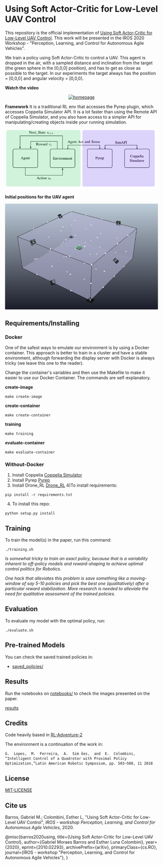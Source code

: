 # Using Soft Actor-Critic for Low-Level UAV Control

This repository is the official implementation of [Using Soft Actor-Critic for Low-Level UAV Control](https://arxiv.org/abs/2010.02293). This work will be presented in the IROS 2020 Workshop - "Perception, Learning, and Control for Autonomous Agile Vehicles".

We train a policy using Soft Actor-Critic to control a UAV. This agent is dropped in the air, with a sampled distance and inclination from the target (the green sphere in the [0,0,0] position), and has to get as close as possible to the target. In our experiments the target always has the position = [0,0,0] and angular velocity = [0,0,0].

**Watch the video**



<!-- [![Watch the video](https://img.youtube.com/vi/9z8vGs0Ri5g/hqdefault.jpg)](https://www.youtube.com/watch?v=9z8vGs0Ri5g) -->

<p align="center">
  <a href="https://www.youtube.com/watch?v=9z8vGs0Ri5g" title="Watch the Video">
    <img src="https://img.youtube.com/vi/9z8vGs0Ri5g/hqdefault.jpg" alt="homepage" />
  </a>
</p>


**Framework**
It is a traditional RL env that accesses the Pyrep plugin, which accesses Coppelia Simulator API. It is a lot faster than using the Remote API of Coppelia Simulator, and you also have access to a simpler API for manipulating/creating objects inside your running simulation.

<!-- ![Framework](assets/tikz_setup.png) -->

<p align="center">
  <img src="assets/tikz_setup.png" />
</p>

**Initial positions for the UAV agent**

<!-- ![Initial Position distribution](assets/initial_positions.png)  -->

<p align="center">
  <img src="assets/initial_positions.png" />
</p>



## Requirements/Installing

### Docker

One of the safest ways to emulate our environment is by using a Docker container. This approach is better to train in a cluster and have a stable environment, although forwarding the display server with Docker is always tricky (we leave this one to the reader). 

Change the container's variables and then use the Makefile to make it easier to use our Docker Container. The commands are self-explanatory.

**create-image**

```creating-image
make create-image
```

**create-container**

```creating-container
make create-container
```
**training**

```training-an-agent
make training
```

**evaluate-container**

```evaluate
make evaluate-container
```



### Without-Docker

1) Install Coppelia [Coppelia Simulator](https://www.coppeliarobotics.com/)
2) Install Pyrep [Pyrep](https://github.com/stepjam/PyRep)
3) Install Drone_RL [Drone_RL](https://github.com/larocs/Drone_RL)
4)To install requirements:

```setup
pip install -r requirements.txt
```

4) To install this repo:

```setup
python setup.py install
```


<!-- 
>📋  Describe how to set up the environment, e.g., pip/conda/docker commands, download datasets, etc... -->

## Training

To train the model(s) in the paper, run this command:

```train
./training.sh
```


*Is somewhat tricky to train an exact policy, because that is a variability inherent to off-policy models and reward-shaping to achieve optimal control politics for Robotics.*

*One hack that alleviates this problem is save something like a moving-window of say 5-10 policies and pick the best one (qualitatively) after a particular reward stabilization. More research is needed to alleviate the need for qualitative assessment of the trained policies.*


## Evaluation

To evaluate my model with the optimal policy, run:

```eval
./evaluate.sh
```

<!-- >📋  Describe how to evaluate the trained models on benchmarks reported in the paper, give commands that produce the results (section below). -->

## Pre-trained Models

You can check the saved trained policies in:

- [saved_policies/](saved_policies/) 

<!-- >📋  Give a link to where/how the pretrained models can be downloaded and how they were trained (if applicable).  Alternatively, you can have an additional column in your results table with a link to the models. -->



## Results

Run the notebooks on [notebooks/](notebooks/) to check the images presented on the paper. 

[results](notebooks/README.md)

## Credits

Code heavily based in [RL-Adventure-2](https://github.com/higgsfield/RL-Adventure-2)

The environment is a continuation of the work in:

    G.  Lopes,  M.  Ferreira,  A.  Sim ̃oes,  and  E.  Colombini,  “Intelligent Control of a Quadrotor with Proximal Policy Optimization,”Latin American Robotic Symposium, pp. 503–508, 11 2018

<!-- ### [Image Classification on ImageNet](https://paperswithcode.com/sota/image-classification-on-imagenet)

| Model name         | Top 1 Accuracy  | Top 5 Accuracy |
| ------------------ |---------------- | -------------- |
| My awesome model   |     85%         |      95%       |

>📋  Include a table of results from your paper and link back to the leaderboard for clarity and context. If your main result is a figure, include that figure and link to the command or notebook to reproduce it. 
 -->

## License

[MIT-LICENSE](License.md)

## Cite us

Barros, Gabriel M.; Colombini, Esther L, "Using Soft Actor-Critic for Low-Level UAV Control", *IROS - workshop Perception, Learning, and Control for Autonomous Agile Vehicles*, 2020.

@misc{barros2020using,
      title={Using Soft Actor-Critic for Low-Level UAV Control}, 
      author={Gabriel Moraes Barros and Esther Luna Colombini},
      year={2020},
      eprint={2010.02293},
      archivePrefix={arXiv},
      primaryClass={cs.RO},
      journal={IROS - workshop "Perception, Learning, and Control for Autonomous Agile Vehicles"},
}

